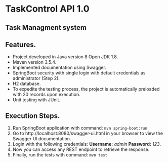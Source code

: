 # **TaskControl API 1.0**
## Task Managment system

## Features.

* Project developed in Java version 8 Open JDK 1.8.
* Maven version 3.5.4.
* Implemented documentation using Swagger.
* SpringBoot security with single login with default credentials as administrator (Step 2).
* H2 database.
* To expedite the testing process, the project is automatically preloaded with 20 records upon execution.
* Unit testing with JUnit.


## Execution Steps.

1. Run SpringBoot application with command: `mvn spring-boot:run`
2. Go to http://localhost:8080/swagger-ui.html in your browser to view the Swagger UI documentation.
3. Login with the following credentials: **Username:** _admin_ **Password:** _123_.
4. Now you can access any REST endpoint to retrieve the response.
5. Finally, run the tests with command: `mvn test`
